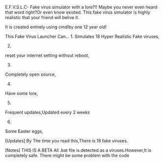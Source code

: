 E.F.V.S.L.C-
Fake virus simulator with a lore?!! Maybe you never even heard that word right?Or even know existed. This fake virus simulator is highly realistic that your friend will belive it.

It is created entirely using cmd!by one 12 year old!

This Fake Virus Launcher Can...
1.
Simulates 18 Hyper Realistic Fake viruses,

2.
reset your internet setting without reboot,

3.
Completely open source,

4.
Have some lore,

5.
Frequent updates,Updated every 2 weeks

6.
Some Easter eggs,

[Updates]
By The time you read this,There is 18 fake viruses.

[Notes]
THIS IS A BETA
All .bat file is detected as a viruses.However,It is completely safe.
There might be some problem with the code
